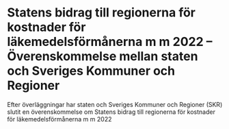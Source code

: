 # Statens bidrag till regionerna för kostnader för läkemedelsförmånerna m m 2022 – Överenskommelse mellan staten och Sveriges Kommuner och Regioner

Efter överläggningar har staten och Sveriges Kommuner och Regioner (SKR) slutit en överenskommelse om Statens bidrag till regionerna för kostnader för läkemedelsförmånerna m m 2022
